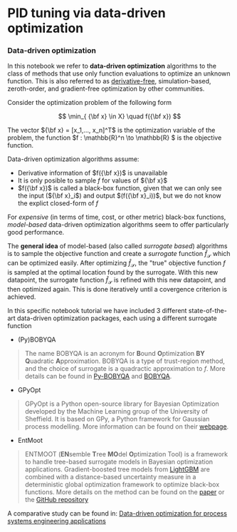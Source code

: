 # PID tuning via data-driven optimization

### Data-driven optimization

In this notebook we refer to **data-driven optimization** algorithms to the class of methods that use only function evaluations to optimize an unknown function. This is also referred to as [derivative-free](https://arxiv.org/abs/1904.11585), simulation-based, zeroth-order, and gradient-free optimization by other communities. 

Consider the optimization problem of the following form 

$$ \min_{ {\bf x} \in X} \quad  f({\bf x}) $$

The vector ${\bf x} = [x_1,..., x_n]^T$ is the optimization variable of the problem, the function $f : \mathbb{R}^n \to \mathbb{R} $ is the objective function.

Data-driven optimization algorithms assume:


*   Derivative information of $f({\bf x})$ is unavailable
*   It is only posible to sample $f$ for values of ${\bf x}$
*   $f({\bf x})$ is called a black-box function, given that we can only see the input (${\bf x}_i$) and output $(f({\bf x}_i))$, but we do not know the explict closed-form of $f$

For *expensive* (in terms of time, cost, or other metric) black-box functions, *model-based* data-driven optimization algorithms seem to offer particularly good performance. 

The **general idea** of model-based (also called *surrogate based*) algorithms is to sample the objective function and create a *surrogate* function $\hat{f}_{\mathcal{S}}$ which can be optimized easily. After optimizing $\hat{f}_{\mathcal{S}}$, the "true" objective function $f$ is sampled at the optimal location found by the surrogate. With this new datapoint, the surrogate function $\hat{f}_{\mathcal{S}}$ is refined with this new datapoint, and then optimized again. This is done iteratively until a covergence criterion is achieved.

In this specific notebook tutorial we have included 3 different state-of-the-art data-driven optimization packages, each using a different surrogate function 

*   (Py)BOBYQA
> The name BOBYQA is an acronym for **B**ound **O**ptimization **BY** **Q**uadratic **A**pproximation. BOBYQA is a type of trust-region method, and the choice of surrogate is a quadractic approximation to $f$. More details can be found in [Py-BOBYQA](https://dl.acm.org/doi/10.1145/3338517) and [BOBYQA](https://optimization-online.org/2010/05/2616/).

*   GPyOpt
> GPyOpt is a Python open-source library for Bayesian Optimization developed by the Machine Learning group of the University of Sheffield. It is based on GPy, a Python framework for Gaussian process modelling. More information can be found on their [webpage](https://sheffieldml.github.io/GPyOpt/firstexamples/index.html).

*   EntMoot
> ENTMOOT (**EN**semble **T**ree **MO**del **O**ptimization Tool) is a framework to handle tree-based surrogate models in Bayesian optimization applications. Gradient-boosted tree models from [LightGBM](https://lightgbm.readthedocs.io/en/v3.3.2/) are combined with a distance-based uncertainty measure in a deterministic global optimization framework to optimize black-box functions. More details on the method can be found on the [paper](https://arxiv.org/abs/2003.04774) or the [GitHub repository](https://github.com/cog-imperial/entmoot)

A comparative study can be found in: [Data-driven optimization for process systems engineering applications](https://www.sciencedirect.com/science/article/pii/S0009250921007004)
